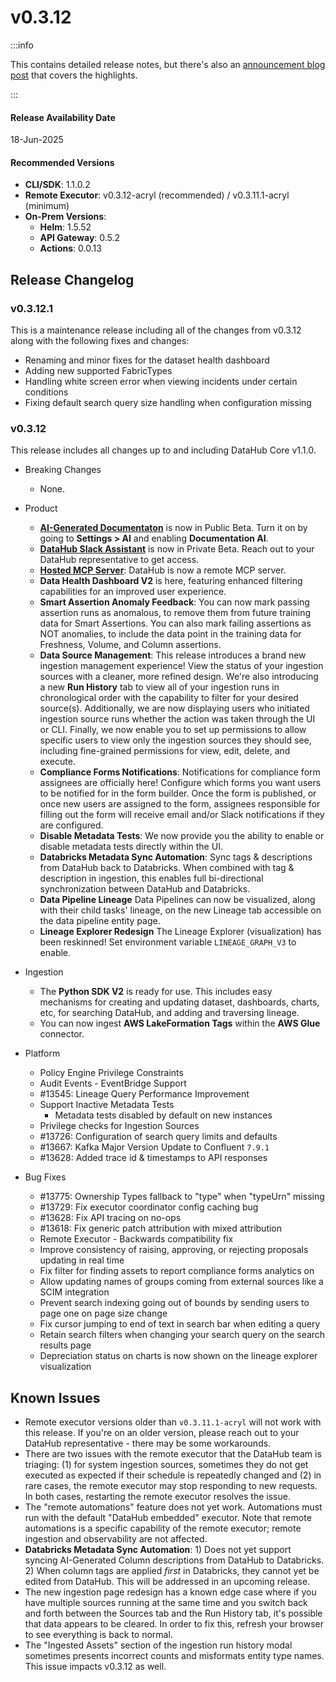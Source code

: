# v0.3.12

:::info

This contains detailed release notes, but there's also an [announcement blog post](https://datahub.com/blog/datahub-cloud-v0-3-12/) that covers the highlights.

:::

#### Release Availability Date

18-Jun-2025

#### Recommended Versions

- **CLI/SDK**: 1.1.0.2
- **Remote Executor**: v0.3.12-acryl (recommended) / v0.3.11.1-acryl (minimum)
- **On-Prem Versions**:
  - **Helm**: 1.5.52
  - **API Gateway**: 0.5.2
  - **Actions**: 0.0.13

## Release Changelog

### v0.3.12.1

This is a maintenance release including all of the changes from v0.3.12 along with the following fixes and changes:

- Renaming and minor fixes for the dataset health dashboard
- Adding new supported FabricTypes
- Handling white screen error when viewing incidents under certain conditions
- Fixing default search query size handling when configuration missing

### v0.3.12

This release includes all changes up to and including DataHub Core v1.1.0.

- Breaking Changes

  - None.

- Product

  - [**AI-Generated Documentaton**](../../automations/ai-docs.md) is now in Public Beta. Turn it on by going to **Settings > AI** and enabling **Documentation AI**.
  - [**DataHub Slack Assistant**](../slack/saas-slack-app.md#datahub-slack-bot) is now in Private Beta. Reach out to your DataHub representative to get access.
  - [**Hosted MCP Server**](../../features/feature-guides/mcp.md): DataHub is now a remote MCP server.
  - **Data Health Dashboard V2** is here, featuring enhanced filtering capabilities for an improved user experience.
  - **Smart Assertion Anomaly Feedback**: You can now mark passing assertion runs as anomalous, to remove them from future training data for Smart Assertions. You can also mark failing assertions as NOT anomalies, to include the data point in the training data for Freshness, Volume, and Column assertions.
  - **Data Source Management**: This release introduces a brand new ingestion management experience! View the status of your ingestion sources with a cleaner, more refined design. We're also introducing a new **Run History** tab to view all of your ingestion runs in chronological order with the capability to filter for your desired source(s). Additionally, we are now displaying users who initiated ingestion source runs whether the action was taken through the UI or CLI. Finally, we now enable you to set up permissions to allow specific users to view only the ingestion sources they should see, including fine-grained permissions for view, edit, delete, and execute.
  - **Compliance Forms Notifications**: Notifications for compliance form assignees are officially here! Configure which forms you want users to be notified for in the form builder. Once the form is published, or once new users are assigned to the form, assignees responsible for filling out the form will receive email and/or Slack notifications if they are configured.
  - **Disable Metadata Tests**: We now provide you the ability to enable or disable metadata tests directly within the UI.
  - **Databricks Metadata Sync Automation**: Sync tags & descriptions from DataHub back to Databricks. When combined with tag & description in ingestion, this enables full bi-directional synchronization between DataHub and Databricks.
  - **Data Pipeline Lineage** Data Pipelines can now be visualized, along with their child tasks' lineage, on the new Lineage tab accessible on the data pipeline entity page.
  - **Lineage Explorer Redesign** The Lineage Explorer (visualization) has been reskinned! Set environment variable `LINEAGE_GRAPH_V3` to enable.

- Ingestion

  - The **Python SDK V2** is ready for use. This includes easy mechanisms for creating and updating dataset, dashboards, charts, etc, for searching DataHub, and adding and traversing lineage.
  - You can now ingest **AWS LakeFormation Tags** within the **AWS Glue** connector.

- Platform

  - Policy Engine Privilege Constraints
  - Audit Events - EventBridge Support
  - #13545: Lineage Query Performance Improvement
  - Support Inactive Metadata Tests
    - Metadata tests disabled by default on new instances
  - Privilege checks for Ingestion Sources
  - #13726: Configuration of search query limits and defaults
  - #13667: Kafka Major Version Update to Confluent `7.9.1`
  - #13628: Added trace id & timestamps to API responses

- Bug Fixes

  - #13775: Ownership Types fallback to "type" when "typeUrn" missing
  - #13729: Fix executor coordinator config caching bug
  - #13628: Fix API tracing on no-ops
  - #13618: Fix generic patch attribution with mixed attribution
  - Remote Executor - Backwards compatibility fix
  - Improve consistency of raising, approving, or rejecting proposals updating in real time
  - Fix filter for finding assets to report compliance forms analytics on
  - Allow updating names of groups coming from external sources like a SCIM integration
  - Prevent search indexing going out of bounds by sending users to page one on page size change
  - Fix cursor jumping to end of text in search bar when editing a query
  - Retain search filters when changing your search query on the search results page
  - Depreciation status on charts is now shown on the lineage explorer visualization

## Known Issues

- Remote executor versions older than `v0.3.11.1-acryl` will not work with this release. If you're on an older version, please reach out to your DataHub representative - there may be some workarounds.
- There are two issues with the remote executor that the DataHub team is triaging: (1) for system ingestion sources, sometimes they do not get executed as expected if their schedule is repeatedly changed and (2) in rare cases, the remote executor may stop responding to new requests. In both cases, restarting the remote executor resolves the issue.
- The "remote automations" feature does not yet work. Automations must run with the default "DataHub embedded" executor. Note that remote automations is a specific capability of the remote executor; remote ingestion and observability are not affected.
- **Databricks Metadata Sync Automation**: 1) Does not yet support syncing AI-Generated Column descriptions from DataHub to Databricks. 2) When column tags are applied _first_ in Databricks, they cannot yet be edited from DataHub. This will be addressed in an upcoming release.
- The new ingestion page redesign has a known edge case where if you have multiple sources running at the same time and you switch back and forth between the Sources tab and the Run History tab, it's possible that data appears to be cleared. In order to fix this, refresh your browser to see everything is back to normal.
- The "Ingested Assets" section of the ingestion run history modal sometimes presents incorrect counts and misformats entity type names. This issue impacts v0.3.12 as well.
